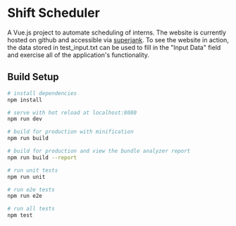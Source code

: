 # Shift Scheduler

A Vue.js project to automate scheduling of interns. The website is currently 
hosted on github and accessible via [superjank](http://www.superjank.com). To see the website in action, the data stored in test_input.txt can be used to fill in the "Input Data" field and exercise all of the application's functionality.

## Build Setup

``` bash
# install dependencies
npm install

# serve with hot reload at localhost:8080
npm run dev

# build for production with minification
npm run build

# build for production and view the bundle analyzer report
npm run build --report

# run unit tests
npm run unit

# run e2e tests
npm run e2e

# run all tests
npm test
```